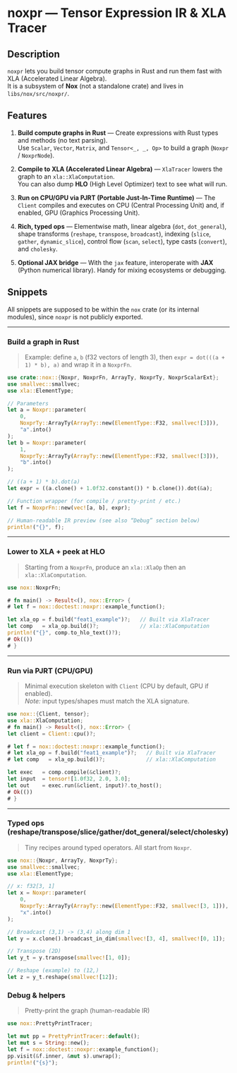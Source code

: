 # noxpr — Tensor Expression IR & XLA Tracer

## Description
`noxpr` lets you build tensor compute graphs in Rust and run them fast with XLA (Accelerated Linear Algebra).  
It is a subsystem of **Nox** (not a standalone crate) and lives in `libs/nox/src/noxpr/`.

## Features

1. **Build compute graphs in Rust** — Create expressions with Rust types and methods (no text parsing).  
   Use `Scalar`, `Vector`, `Matrix`, and `Tensor<_, _, Op>` to build a graph (`Noxpr` / `NoxprNode`). 

2. **Compile to XLA (Accelerated Linear Algebra)** — `XlaTracer` lowers the graph to an `xla::XlaComputation`.  
   You can also dump **HLO** (High Level Optimizer) text to see what will run.  
   
3. **Run on CPU/GPU via PJRT (Portable Just‑In‑Time Runtime)** — The `Client` compiles and executes on CPU (Central Processing Unit) and, if enabled, GPU (Graphics Processing Unit).  
   
4. **Rich, typed ops** — Elementwise math, linear algebra (`dot`, `dot_general`), shape transforms (`reshape`, `transpose`, `broadcast`), indexing (`slice`, `gather`, `dynamic_slice`), control flow (`scan`, `select`), type casts (`convert`), and `cholesky`.  

5. **Optional JAX bridge** — With the `jax` feature, interoperate with **JAX** (Python numerical library). Handy for mixing ecosystems or debugging.

## Snippets
All snippets are supposed to be within the `nox` crate (or its internal modules), since `noxpr` is not publicly exported.

---

###  Build a graph in Rust

> Example: define `a`, `b` (f32 vectors of length 3), then `expr = dot(((a + 1) * b), a)` and wrap it in a `NoxprFn`.

```rust
use crate::nox::{Noxpr, NoxprFn, ArrayTy, NoxprTy, NoxprScalarExt};
use smallvec::smallvec;
use xla::ElementType;

// Parameters
let a = Noxpr::parameter(
    0,
    NoxprTy::ArrayTy(ArrayTy::new(ElementType::F32, smallvec![3])),
    "a".into()
);
let b = Noxpr::parameter(
    1,
    NoxprTy::ArrayTy(ArrayTy::new(ElementType::F32, smallvec![3])),
    "b".into()
);

// ((a + 1) * b).dot(a)
let expr = ((a.clone() + 1.0f32.constant()) * b.clone()).dot(&a);

// Function wrapper (for compile / pretty-print / etc.)
let f = NoxprFn::new(vec![a, b], expr);

// Human-readable IR preview (see also “Debug” section below)
println!("{}", f);
```

---

### Lower to XLA + peek at HLO

> Starting from a `NoxprFn`, produce an `xla::XlaOp` then an `xla::XlaComputation`.  

```rust
use nox::NoxprFn;

# fn main() -> Result<(), nox::Error> {
# let f = nox::doctest::noxpr::example_function();

let xla_op = f.build("feat1_example")?;   // Built via XlaTracer
let comp   = xla_op.build()?;             // xla::XlaComputation
println!("{}", comp.to_hlo_text()?);
# Ok(())
# }
```

---

### Run via PJRT (CPU/GPU)

> Minimal execution skeleton with `Client` (CPU by default, GPU if enabled).  
> *Note:* input types/shapes must match the XLA signature.

```rust
use nox::{Client, tensor};
use xla::XlaComputation;
# fn main() -> Result<(), nox::Error> {
let client = Client::cpu()?;

# let f = nox::doctest::noxpr::example_function();
# let xla_op = f.build("feat1_example")?;   // Built via XlaTracer
# let comp   = xla_op.build()?;             // xla::XlaComputation

let exec   = comp.compile(&client)?;
let input  = tensor![1.0f32, 2.0, 3.0];
let out    = exec.run(&client, input)?.to_host();
# Ok(())
# }
```

---

### Typed ops (reshape/transpose/slice/gather/dot_general/select/cholesky)

> Tiny recipes around typed operators. All start from `Noxpr`.

```rust
use nox::{Noxpr, ArrayTy, NoxprTy};
use smallvec::smallvec;
use xla::ElementType;

// x: f32[3, 1]
let x = Noxpr::parameter(
    0,
    NoxprTy::ArrayTy(ArrayTy::new(ElementType::F32, smallvec![3, 1])),
    "x".into()
);

// Broadcast (3,1) -> (3,4) along dim 1
let y = x.clone().broadcast_in_dim(smallvec![3, 4], smallvec![0, 1]);

// Transpose (2D)
let y_t = y.transpose(smallvec![1, 0]);

// Reshape (example) to (12,)
let z = y_t.reshape(smallvec![12]);
```

### Debug & helpers

> Pretty-print the graph (human-readable IR)

```rust
use nox::PrettyPrintTracer;

let mut pp = PrettyPrintTracer::default();
let mut s = String::new();
let f = nox::doctest::noxpr::example_function();
pp.visit(&f.inner, &mut s).unwrap();
println!("{s}");
```
